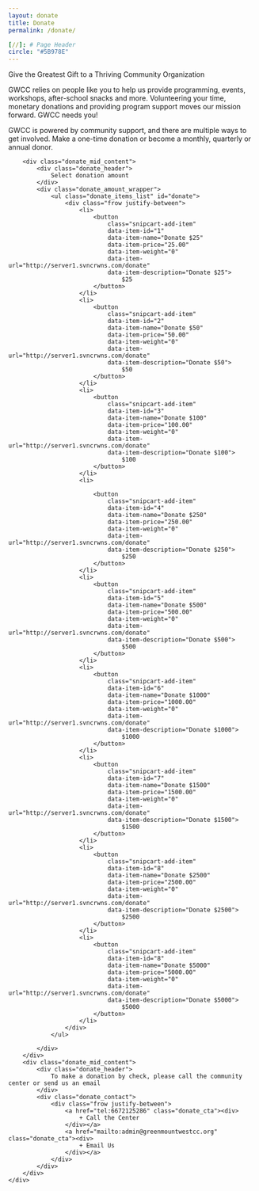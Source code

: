 ```yaml
---
layout: donate
title: Donate
permalink: /donate/

[//]: # Page Header
circle: "#5B978E"
---
```


<div class="discover_grid">
    <div class="donate_meta">
        <div class="donate_intro_content">
            <div class="donate_title">
                Give the Greatest Gift to a Thriving Community Organization
            </div>
            <div class="donate_summary">
                <p>GWCC relies on people like you to help us provide programming, events, workshops, after-school snacks and more. Volunteering your time, monetary donations and providing program support moves our mission forward. GWCC needs you!</p> <p>GWCC is powered by community support, and there are multiple ways to get involved. Make a one-time donation or become a monthly, quarterly or annual donor.</p>
            </div>
        </div>

        <div class="donate_mid_content">
            <div class="donate_header">
                Select donation amount
            </div>
            <div class="donate_amount_wrapper">
                <ul class="donate_items_list" id="donate">
                    <div class="frow justify-between">
                        <li>
                            <button
                                class="snipcart-add-item"
                                data-item-id="1"
                                data-item-name="Donate $25"
                                data-item-price="25.00"
                                data-item-weight="0"
                                data-item-url="http://server1.svncrwns.com/donate"
                                data-item-description="Donate $25">
                                    $25
                            </button>
                        </li>
                        <li>
                            <button
                                class="snipcart-add-item"
                                data-item-id="2"
                                data-item-name="Donate $50"
                                data-item-price="50.00"
                                data-item-weight="0"
                                data-item-url="http://server1.svncrwns.com/donate"
                                data-item-description="Donate $50">
                                    $50
                            </button>
                        </li>
                        <li>
                            <button
                                class="snipcart-add-item"
                                data-item-id="3"
                                data-item-name="Donate $100"
                                data-item-price="100.00"
                                data-item-weight="0"
                                data-item-url="http://server1.svncrwns.com/donate"
                                data-item-description="Donate $100">
                                    $100
                            </button>
                        </li>
                        <li>

                            <button
                                class="snipcart-add-item"
                                data-item-id="4"
                                data-item-name="Donate $250"
                                data-item-price="250.00"
                                data-item-weight="0"
                                data-item-url="http://server1.svncrwns.com/donate"
                                data-item-description="Donate $250">
                                    $250
                            </button>
                        </li>
                        <li>
                            <button
                                class="snipcart-add-item"
                                data-item-id="5"
                                data-item-name="Donate $500"
                                data-item-price="500.00"
                                data-item-weight="0"
                                data-item-url="http://server1.svncrwns.com/donate"
                                data-item-description="Donate $500">
                                    $500
                            </button>
                        </li>
                        <li>
                            <button
                                class="snipcart-add-item"
                                data-item-id="6"
                                data-item-name="Donate $1000"
                                data-item-price="1000.00"
                                data-item-weight="0"
                                data-item-url="http://server1.svncrwns.com/donate"
                                data-item-description="Donate $1000">
                                    $1000
                            </button>
                        </li>
                        <li>
                            <button
                                class="snipcart-add-item"
                                data-item-id="7"
                                data-item-name="Donate $1500"
                                data-item-price="1500.00"
                                data-item-weight="0"
                                data-item-url="http://server1.svncrwns.com/donate"
                                data-item-description="Donate $1500">
                                    $1500
                            </button>
                        </li>
                        <li>
                            <button
                                class="snipcart-add-item"
                                data-item-id="8"
                                data-item-name="Donate $2500"
                                data-item-price="2500.00"
                                data-item-weight="0"
                                data-item-url="http://server1.svncrwns.com/donate"
                                data-item-description="Donate $2500">
                                    $2500
                            </button>
                        </li>
                        <li>
                            <button
                                class="snipcart-add-item"
                                data-item-id="8"
                                data-item-name="Donate $5000"
                                data-item-price="5000.00"
                                data-item-weight="0"
                                data-item-url="http://server1.svncrwns.com/donate"
                                data-item-description="Donate $5000">
                                    $5000
                            </button>
                        </li>
                    </div>
                </ul>

            </div>
        </div>
        <div class="donate_mid_content">
            <div class="donate_header">
                To make a donation by check, please call the community center or send us an email
            </div>
            <div class="donate_contact">
                <div class="frow justify-between">
                    <a href="tel:6672125286" class="donate_cta"><div>
                        + Call the Center
                    </div></a>
                    <a href="mailto:admin@greenmountwestcc.org" class="donate_cta"><div>
                        + Email Us
                    </div></a>
                </div>
            </div>
        </div>
    </div>
</div>
